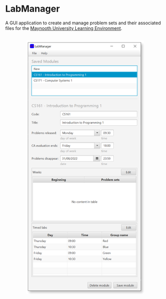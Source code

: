 # LabManager
A GUI application to create and manage problem sets and their associated files for the [Maynooth University Learning Environment](https://mural.maynoothuniversity.ie/13386/).
<br/><br/>
<p align="center">
  <img src="src/media/screenshot7.png" alt="screenshot" height="800"/>
</p>
